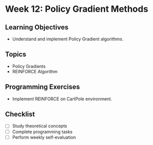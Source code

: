 # Week 12: Policy Gradient Methods

## Learning Objectives
- Understand and implement Policy Gradient algorithms.

## Topics
- Policy Gradients
- REINFORCE Algorithm

## Programming Exercises
- Implement REINFORCE on CartPole environment.

## Checklist
- [ ] Study theoretical concepts
- [ ] Complete programming tasks
- [ ] Perform weekly self-evaluation
